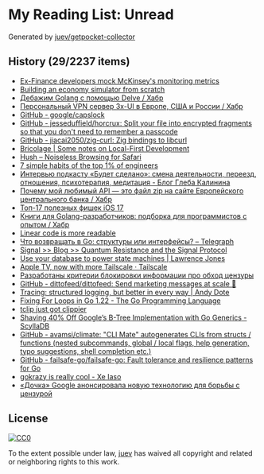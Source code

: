 # My Reading List: Unread

Generated by [juev/getpocket-collector](https://github.com/juev/getpocket-collector)

## History (29/2237 items)

- [Ex-Finance developers mock McKinsey's monitoring metrics](https://www.efinancialcareers.com/news/2023/09/mckinsey-how-to-measure-software-developer-productivity)
- [Building an economy simulator from scratch](https://thomassimon.dev/ps/4)
- [Дебажим Golang с помощью Delve / Хабр](https://habr.com/ru/companies/slurm/articles/761016/)
- [Персональный VPN сервер 3x-UI в Европе, США и России / Хабр](https://habr.com/ru/companies/hostkey/articles/758462/)
- [GitHub - google/capslock](https://github.com/google/capslock)
- [GitHub - jesseduffield/horcrux: Split your file into encrypted fragments so that you don't need to remember a passcode](https://github.com/jesseduffield/horcrux)
- [GitHub - jiacai2050/zig-curl: Zig bindings to libcurl](https://github.com/jiacai2050/zig-curl)
- [Bricolage | Some notes on Local-First Development](https://bricolage.io/some-notes-on-local-first-development/)
- [Hush – Noiseless Browsing for Safari](https://oblador.github.io/hush/)
- [7 simple habits of the top 1% of engineers](https://engineercodex.substack.com/p/7-simple-habits-of-the-top-1-of-engineers)
- [Интервью подкасту «Будет сделано»: смена деятельности, переезд, отношения, психотерапия, медитация - Блог Глеба Калинина](https://glebkalinin.ru/will-be-done-podcast/)
- [Почему мой любимый API — это файл zip на сайте Европейского центрального банка / Хабр](https://habr.com/ru/articles/761466/)
- [Топ-17 полезных фишек iOS 17](https://kod.ru/top-17-poleznyh-fishek-ios-17)
- [Книги для Golang-разработчиков: подборка для программистов с опытом / Хабр](https://habr.com/ru/companies/ru_mts/articles/761752/)
- [Linear code is more readable](https://blog.separateconcerns.com/2023-09-11-linear-code.html)
- [Что возвращать в Go: структуры или интерфейсы? – Telegraph](https://telegra.ph/CHto-vozvrashchat-v-Go-struktury-ili-interfejsy-09-19)
- [Signal >> Blog >> Quantum Resistance and the Signal Protocol](https://signal.org/blog/pqxdh/)
- [Use your database to power state machines | Lawrence Jones](https://blog.lawrencejones.dev/state-machines/index.html)
- [Apple TV, now with more Tailscale · Tailscale](https://tailscale.com/blog/apple-tv/)
- [Разработаны критерии блокировки информации про обход цензуры](https://roskomsvoboda.org/post/kriteriyi-obxoda-blockirovok/)
- [GitHub - dittofeed/dittofeed: Send marketing messages at scale 📮](https://github.com/dittofeed/dittofeed)
- [Tracing: structured logging, but better in every way | Andy Dote](https://andydote.co.uk/2023/09/19/tracing-is-better/)
- [Fixing For Loops in Go 1.22 - The Go Programming Language](https://go.dev/blog/loopvar-preview)
- [tclip just got clippier](https://tailscale.dev/blog/tclip-updates-092023)
- [Shaving 40% Off Google’s B-Tree Implementation with Go Generics - ScyllaDB](https://www.scylladb.com/2022/04/27/shaving-40-off-googles-b-tree-implementation-with-go-generics/)
- [GitHub - avamsi/climate: "CLI Mate" autogenerates CLIs from structs / functions (nested subcommands, global / local flags, help generation, typo suggestions, shell completion etc.)](https://github.com/avamsi/climate)
- [GitHub - failsafe-go/failsafe-go: Fault tolerance and resilience patterns for Go](https://github.com/failsafe-go/failsafe-go)
- [gokrazy is really cool - Xe Iaso](https://xeiaso.net/blog/gokrazy)
- [«Дочка» Google анонсировала новую технологию для борьбы с цензурой](https://pro-vpn.biz/news/tech/dochka_google_anonsirovala_novuyu_tekhnologiyu_dlya_borby_s_tsenzuroy)

## License

[![CC0](https://mirrors.creativecommons.org/presskit/buttons/88x31/svg/cc-zero.svg)](https://creativecommons.org/publicdomain/zero/1.0/)

To the extent possible under law, [juev](https://github.com/juev) has waived all copyright and related or neighboring rights to this work.

